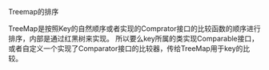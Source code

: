 Treemap的排序

TreeMap是按照Key的自然顺序或者实现的Comprator接口的比较函数的顺序进行排序，内部是通过红黑树来实现。
所以要么key所属的类实现Comparable接口，或者自定义一个实现了Comparator接口的比较器，传给TreeMap用于key的比较。